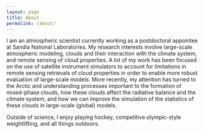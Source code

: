 ```yaml
---
layout: page
title: About
permalink: /about/
---
```


I am an atmospheric scientist currently working as a postdoctoral appointee at Sandia National Laboratories. My research interests involve large-scale atmospheric modeling, clouds and their interaction with the climate system, and remote sensing of cloud properties. A lot of my work has been focused on the use of satellite instrument simulators to account for limitations in remote sensing retrievals of cloud properties in order to enable more robust evaluation of large-scale models. More recently, my attention has turned to the Arctic and understanding processes important to the formation of mixed-phase clouds, how these clouds affect the radiative balance and the climate system, and how we can improve the simulation of the statistics of these clouds in large-scale (global) models.

Outside of science, I enjoy playing hockey, competitive olympic-style weightlifting, and all things outdoors.
